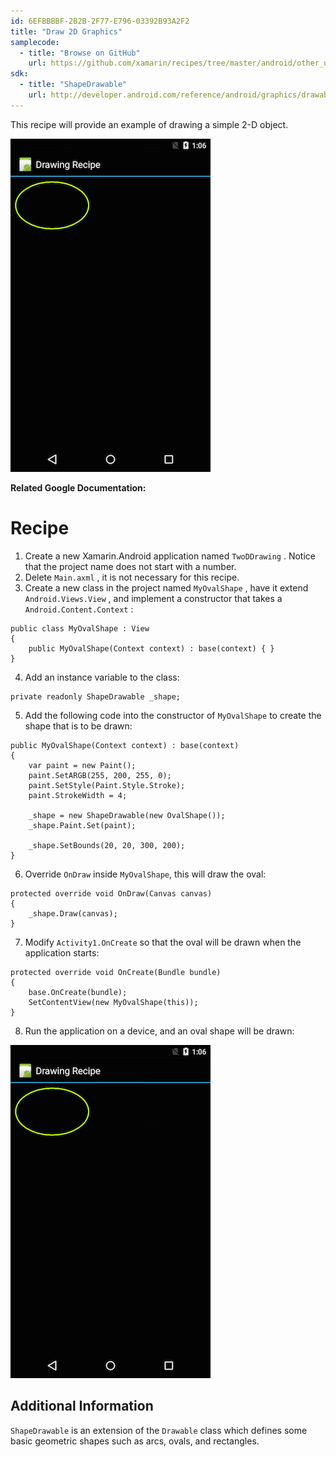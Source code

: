 ```yaml
---
id: 6EFBBBBF-2B2B-2F77-E796-03392B93A2F2
title: "Draw 2D Graphics"
samplecode:
  - title: "Browse on GitHub" 
    url: https://github.com/xamarin/recipes/tree/master/android/other_ux/drawing/draw_2d_graphics
sdk:
  - title: "ShapeDrawable" 
    url: http://developer.android.com/reference/android/graphics/drawable/ShapeDrawable.html
---
```


This recipe will provide an example of drawing a simple 2-D object.

 [ ![](Images/oval.png)](Images/oval.png)

 **Related Google Documentation:**

 <a name="Recipe" class="injected"></a>


# Recipe

1.  Create a new Xamarin.Android application named  `TwoDDrawing` . Notice that the project name does not start with a number.
2.  Delete  `Main.axml` , it is not necessary for this recipe.
3.  Create a new class in the project named  `MyOvalShape` , have it extend  `Android.Views.View` , and implement a constructor that takes a  `Android.Content.Context` :


```
public class MyOvalShape : View
{
    public MyOvalShape(Context context) : base(context) { }
}
```

<ol start="4">
  <li>Add an instance variable to the class:</li>
</ol>

```
private readonly ShapeDrawable _shape;
```

<ol start="5">
  <li>Add the following code into the constructor of <code>MyOvalShape</code> to create the shape that is to be drawn:</li>
</ol>

```
public MyOvalShape(Context context) : base(context)
{
    var paint = new Paint();
    paint.SetARGB(255, 200, 255, 0);
    paint.SetStyle(Paint.Style.Stroke);
    paint.StrokeWidth = 4;

    _shape = new ShapeDrawable(new OvalShape());
    _shape.Paint.Set(paint);

    _shape.SetBounds(20, 20, 300, 200);
}
```

<ol start="6">
  <li>Override <code>OnDraw</code> inside <code>MyOvalShape</code>, this will draw the oval:</li>
</ol>

```
protected override void OnDraw(Canvas canvas)
{
    _shape.Draw(canvas);
}
```

<ol start="7">
  <li>Modify <code>Activity1.OnCreate</code> so that the oval will be drawn when the application starts:</li>
</ol>

```
protected override void OnCreate(Bundle bundle)
{
    base.OnCreate(bundle);
    SetContentView(new MyOvalShape(this));
}
```

<ol start="8">
  <li>Run the application on a device, and an oval shape will be drawn:</li>
</ol>

 [ ![](Images/oval.png)](Images/oval.png)

 <a name="Additional_Information" class="injected"></a>


## Additional Information

 []()

 `ShapeDrawable` is an extension of the `Drawable` class
which defines some basic geometric shapes such as arcs, ovals, and
rectangles.

